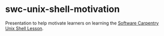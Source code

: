 # swc-unix-shell-motivation

Presentation to help motivate learners on learning the [Software Carpentry Unix Shell Lesson](http://swcarpentry.github.io/shell-novice/).
